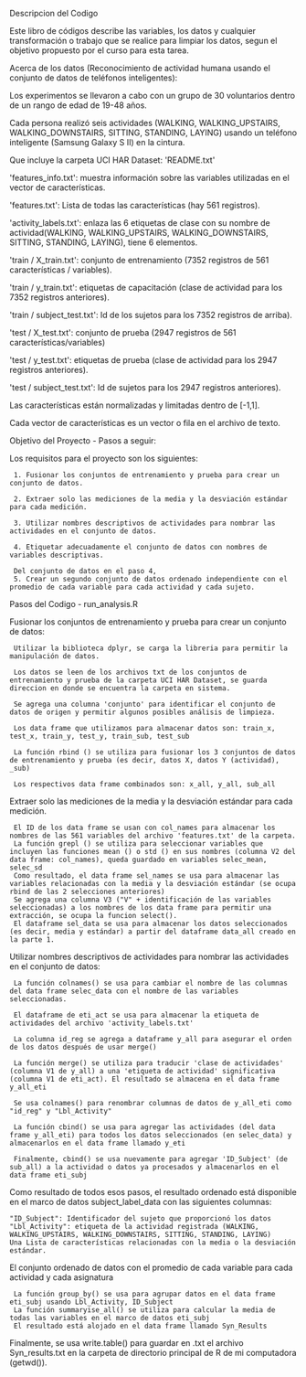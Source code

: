Descripcion del Codigo

Este libro de códigos describe las variables, los datos y cualquier transformación o trabajo que se realice para limpiar los datos, segun el objetivo propuesto por el curso para esta tarea.

Acerca de los datos (Reconocimiento de actividad humana usando el conjunto de datos de teléfonos inteligentes):

Los experimentos se llevaron a cabo con un grupo de 30 voluntarios dentro de un rango de edad de 19-48 años.

Cada persona realizó seis actividades (WALKING, WALKING_UPSTAIRS, WALKING_DOWNSTAIRS, SITTING, STANDING, LAYING) usando un teléfono inteligente (Samsung Galaxy S II) en la cintura.

Que incluye la carpeta UCI HAR Dataset:
  'README.txt'
  
  'features_info.txt': muestra información sobre las variables utilizadas en el vector de características.
  
  'features.txt': Lista de todas las características (hay 561 registros).
  
  'activity_labels.txt': enlaza las 6 etiquetas de clase con su nombre de actividad(WALKING, WALKING_UPSTAIRS, WALKING_DOWNSTAIRS, SITTING, STANDING, LAYING), tiene 6 elementos.
  
  'train / X_train.txt': conjunto de entrenamiento (7352 registros de 561 características / variables).
  
  'train / y_train.txt': etiquetas de capacitación (clase de actividad para los 7352 registros anteriores).
  
  'train / subject_test.txt': Id de los sujetos para los 7352 registros de arriba).
  
  'test / X_test.txt': conjunto de prueba (2947 registros de 561 características/variables)
  
  'test / y_test.txt': etiquetas de prueba (clase de actividad para los 2947 registros anteriores).
  
  'test / subject_test.txt': Id de sujetos para los 2947 registros anteriores).
  
  Las características están normalizadas y limitadas dentro de [-1,1].
  
  Cada vector de características es un vector o fila en el archivo de texto.
  
  Objetivo del Proyecto - Pasos a seguir:
  
  Los requisitos para el proyecto son los siguientes:
  
     1. Fusionar los conjuntos de entrenamiento y prueba para crear un conjunto de datos.
     
     2. Extraer solo las mediciones de la media y la desviación estándar para cada medición.
     
     3. Utilizar nombres descriptivos de actividades para nombrar las actividades en el conjunto de datos.
     
     4. Etiquetar adecuadamente el conjunto de datos con nombres de variables descriptivas.
     
     Del conjunto de datos en el paso 4,
     5. Crear un segundo conjunto de datos ordenado independiente con el promedio de cada variable para cada actividad y cada sujeto.
     
Pasos del Codigo - run_analysis.R

Fusionar los conjuntos de entrenamiento y prueba para crear un conjunto de datos:

     Utilizar la biblioteca dplyr, se carga la libreria para permitir la manipulación de datos.
     
     Los datos se leen de los archivos txt de los conjuntos de entrenamiento y prueba de la carpeta UCI HAR Dataset, se guarda direccion en donde se encuentra la carpeta en sistema.
     
     Se agrega una columna 'conjunto' para identificar el conjunto de datos de origen y permitir algunos posibles análisis de limpieza.
     
     Los data frame que utilizamos para almacenar datos son: train_x, test_x, train_y, test_y, train_sub, test_sub
     
     La función rbind () se utiliza para fusionar los 3 conjuntos de datos de entrenamiento y prueba (es decir, datos X, datos Y (actividad), _sub)
     
     Los respectivos data frame combinados son: x_all, y_all, sub_all

Extraer solo las mediciones de la media y la desviación estándar para cada medición.

     El ID de los data frame se usan con col_names para almacenar los nombres de las 561 variables del archivo 'features.txt' de la carpeta.
     La función grepl () se utiliza para seleccionar variables que incluyen las funciones mean () o std () en sus nombres (columna V2 del data frame: col_names), queda guardado en variables selec_mean, selec_sd
     Como resultado, el data frame sel_names se usa para almacenar las variables relacionadas con la media y la desviación estándar (se ocupa rbind de las 2 selecciones anteriores)
     Se agrega una columna V3 ("V" + identificación de las variables seleccionadas) a los nombres de los data frame para permitir una extracción, se ocupa la funcion select().
     El dataframe sel_data se usa para almacenar los datos seleccionados (es decir, media y estándar) a partir del dataframe data_all creado en la parte 1.
     
Utilizar nombres descriptivos de actividades para nombrar las actividades en el conjunto de datos:

     La función colnames() se usa para cambiar el nombre de las columnas del data frame selec_data con el nombre de las variables seleccionadas.
     
     El dataframe de eti_act se usa para almacenar la etiqueta de actividades del archivo 'activity_labels.txt'
     
     La columna id_reg se agrega a dataframe y_all para asegurar el orden de los datos después de usar merge()
     
     La función merge() se utiliza para traducir 'clase de actividades' (columna V1 de y_all) a una 'etiqueta de actividad' significativa (columna V1 de eti_act). El resultado se almacena en el data frame y_all_eti
     
     Se usa colnames() para renombrar columnas de datos de y_all_eti como "id_reg" y "Lbl_Activity"
     
     La función cbind() se usa para agregar las actividades (del data frame y_all_eti) para todos los datos seleccionados (en selec_data) y almacenarlos en el data frame llamado y_eti
     
     Finalmente, cbind() se usa nuevamente para agregar 'ID_Subject' (de sub_all) a la actividad o datos ya procesados y almacenarlos en el data frame eti_subj

Como resultado de todos esos pasos, el resultado ordenado está disponible en el marco de datos subject_label_data con las siguientes columnas:

    "ID_Subject": Identificador del sujeto que proporcionó los datos
    "Lbl_Activity": etiqueta de la actividad registrada (WALKING, WALKING_UPSTAIRS, WALKING_DOWNSTAIRS, SITTING, STANDING, LAYING)
    Una Lista de características relacionadas con la media o la desviación estándar.
    
El conjunto ordenado de datos con el promedio de cada variable para cada actividad y cada asignatura

     La función group_by() se usa para agrupar datos en el data frame eti_subj usando Lbl_Activity, ID_Subject
     La función summaryise_all() se utiliza para calcular la media de todas las variables en el marco de datos eti_subj
     El resultado está alojado en el data frame llamado Syn_Results
     
Finalmente, se usa write.table() para guardar en .txt el archivo Syn_results.txt en la carpeta de directorio principal de R de mi computadora (getwd()).




